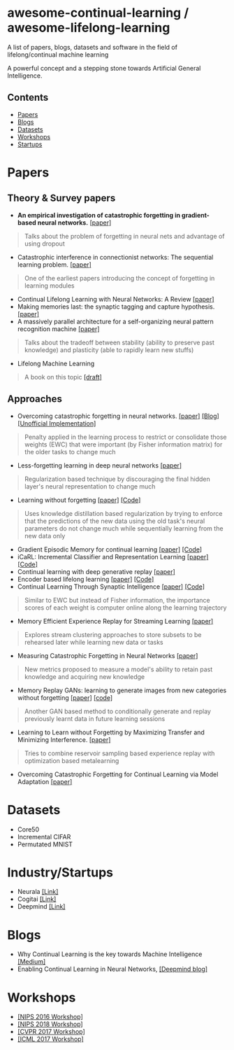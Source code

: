 # awesome-continual-learning / awesome-lifelong-learning
A list of papers, blogs, datasets and software in the field of lifelong/continual machine learning

A powerful concept and a stepping stone towards Artificial General Intelligence.

## Contents
- [Papers](#papers)
- [Blogs](#blogs)
- [Datasets](#dataset)
- [Workshops](#workshops)
- [Startups](#startups)
 
  
# Papers
## Theory & Survey papers

- **An empirical investigation of catastrophic forgetting in gradient-based neural networks.** [[paper]](https://arxiv.org/abs/1312.6211)
> Talks about the problem of forgetting in neural nets and advantage of using dropout
- Catastrophic interference in connectionist networks: The sequential learning problem. [[paper]](https://www.sciencedirect.com/science/article/pii/S0079742108605368)
> One of the earliest papers introducing the concept of forgetting in learning modules
- Continual Lifelong Learning with Neural Networks: A Review [[paper]](https://arxiv.org/abs/1802.07569)
- Making memories last: the synaptic tagging and capture hypothesis. [[paper]](https://www.ncbi.nlm.nih.gov/pubmed/21170072)
- A massively parallel architecture for a self-organizing neural pattern recognition machine [[paper]](http://sites.bu.edu/steveg/files/2016/06/CarGro1987CVGIP.pdf)
> Talks about the tradeoff between stability (ability to preserve past knowledge) and plasticity (able to rapidly learn new stuffs) 
- Lifelong Machine Learning
> A book on this topic [[draft]](https://www.cs.uic.edu/~liub/lifelong-machine-learning-draft.pdf)

## Approaches
-  Overcoming catastrophic forgetting in neural networks. [[paper]](https://arxiv.org/abs/1612.00796) [[Blog]](https://deepmind.com/blog/enabling-continual-learning-in-neural-networks/) [[Unofficial Implementation]](https://github.com/ariseff/overcoming-catastrophic)
> Penalty applied in the learning process to restrict or consolidate those weights (EWC) that were important (by Fisher information matrix) for the older tasks to change much  
- Less-forgetting learning in deep neural networks [[paper]](https://arxiv.org/abs/1607.00122)
> Regularization based technique by discouraging the final hidden layer's neural representation to change much 
- Learning without forgetting [[paper]](https://arxiv.org/pdf/1606.09282) [[Code]](https://github.com/lizhitwo/LearningWithoutForgetting)
> Uses knowledge distillation based regularization by trying to enforce that the predictions of the new data using the old task's neural parameters do not change much while sequentially learning from the new data only 
- Gradient Episodic Memory for continual learning [[paper]](https://arxiv.org/abs/1706.08840) [[Code]](https://github.com/facebookresearch/GradientEpisodicMemory)
- iCaRL: Incremental Classifier and Representation Learning [[paper]](https://arxiv.org/abs/1611.07725) [[Code]](https://github.com/srebuffi/iCaRL)
- Continual learning with deep generative replay [[paper]](https://arxiv.org/abs/1705.08690)
- Encoder based lifelong learning [[paper]](https://arxiv.org/abs/1704.01920)  [[Code]](https://github.com/rahafaljundi/Encoder-Based-Lifelong-learning)
- Continual Learning Through Synaptic Intelligence [[paper]](https://arxiv.org/abs/1703.04200) [[Code]](https://github.com/ganguli-lab/pathint)
> Similar to EWC but instead of Fisher information, the importance scores of each weight is computer online along the learning trajectory
- Memory Efficient Experience Replay for Streaming Learning [[paper]](https://arxiv.org/pdf/1809.05922.pdf)
> Explores stream clustering approaches to store subsets to be rehearsed later while learning new data or tasks
- Measuring Catastrophic Forgetting in Neural Networks [[paper]](https://arxiv.org/pdf/1708.02072.pdf)
> New metrics proposed to measure a model's ability to retain past knowledge and acquiring new knowledge
- Memory Replay GANs: learning to generate images from new categories without forgetting [[paper]](https://arxiv.org/pdf/1809.02058.pdf) [[code]](https://github.com/WuChenshen/MeRGAN)
> Another GAN based method to conditionally generate and replay previously learnt data in future learning sessions
- Learning to Learn without Forgetting by Maximizing Transfer and Minimizing Interference. [[paper]](https://openreview.net/pdf?id=B1gTShAct7) 
> Tries to combine reservoir sampling based experience replay with optimization based metalearning
- Overcoming Catastrophic Forgetting for Continual Learning via Model Adaptation [[paper]](https://openreview.net/pdf?id=ryGvcoA5YX)
> 



# Datasets
- Core50
- Incremental CIFAR
- Permutated MNIST


# Industry/Startups
- Neurala [[Link]](https://www.neurala.com/tech)
- Cogitai [[Link]](https://www.cogitai.com/)
- Deepmind [[Link]](https://deepmind.com/blog/enabling-continual-learning-in-neural-networks/)

# Blogs
- Why Continual Learning is the key towards Machine Intelligence [[Medium]](https://medium.com/continual-ai/why-continuous-learning-is-the-key-towards-machine-intelligence-1851cb57c308)
- Enabling Continual Learning in Neural Networks, [[Deepmind blog]](https://deepmind.com/blog/enabling-continual-learning-in-neural-networks/)

# Workshops
- [[NIPS 2016 Workshop]](https://sites.google.com/site/cldlnips2016/)
- [[NIPS 2018 Workshop]](https://sites.google.com/view/continual2018)
- [[CVPR 2017 Workshop]](https://erodner.github.io/continuouslearningcvpr2017/)
- [[ICML 2017 Workshop]](http://rlabstraction2016.wixsite.com/icml-2017)


